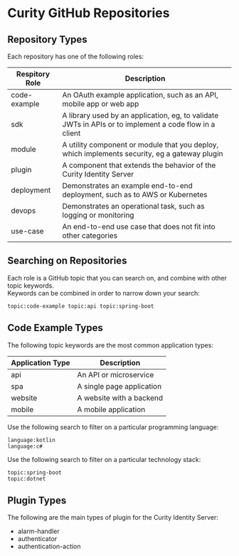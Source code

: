 # Curity GitHub Repositories

## Repository Types

Each repository has one of the following roles:

| Respitory Role | Description |
| -------------- | ----------- |
| code-example | An OAuth example application, such as an API, mobile app or web app |
| sdk | A library used by an application, eg, to validate JWTs in APIs or to implement a code flow in a client |
| module | A utility component or module that you deploy, which implements security, eg a gateway plugin |
| plugin | A component that extends the behavior of the Curity Identity Server |
| deployment | Demonstrates an example end-to-end deployment, such as to AWS or Kubernetes |
| devops | Demonstrates an operational task, such as logging or monitoring |
| use-case | An end-to-end use case that does not fit into other categories |

## Searching on Repositories

Each role is a GitHub topic that you can search on, and combine with other topic keywords.\
Keywords can be combined in order to narrow down your search:

```text
topic:code-example topic:api topic:spring-boot
```

## Code Example Types

The following topic keywords are the most common application types:

| Application Type | Description |
| ---------------- | ----------- |
| api | An API or microservice |
| spa | A single page application |
| website | A website with a backend |
| mobile | A mobile application |

Use the following search to filter on a particular programming language:

```text
language:kotlin
language:c#
```

Use the following search to filter on a particular technology stack:

```text
topic:spring-boot
topic:dotnet
```

## Plugin Types

The following are the main types of plugin for the Curity Identity Server:

- alarm-handler
- authenticator
- authentication-action
